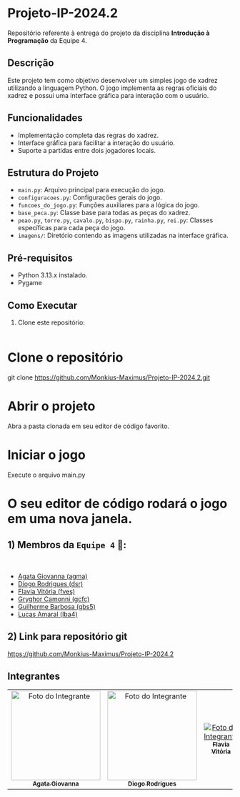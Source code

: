 # Projeto-IP-2024.2

Repositório referente à entrega do projeto da disciplina **Introdução à Programação** da Equipe 4.

## Descrição

Este projeto tem como objetivo desenvolver um simples jogo de xadrez utilizando a linguagem Python. O jogo implementa as regras oficiais do xadrez e possui uma interface gráfica para interação com o usuário.

## Funcionalidades

- Implementação completa das regras do xadrez.
- Interface gráfica para facilitar a interação do usuário.
- Suporte a partidas entre dois jogadores locais.

## Estrutura do Projeto

- `main.py`: Arquivo principal para execução do jogo.
- `configuracoes.py`: Configurações gerais do jogo.
- `funcoes_do_jogo.py`: Funções auxiliares para a lógica do jogo.
- `base_peca.py`: Classe base para todas as peças do xadrez.
- `peao.py`, `torre.py`, `cavalo.py`, `bispo.py`, `rainha.py`, `rei.py`: Classes específicas para cada peça do jogo.
- `imagens/`: Diretório contendo as imagens utilizadas na interface gráfica.

## Pré-requisitos

- Python 3.13.x instalado.
- Pygame

## Como Executar

1. Clone este repositório:
   ```bash
# Clone o repositório
   git clone https://github.com/Monkius-Maximus/Projeto-IP-2024.2.git

# Abrir o projeto
Abra a pasta clonada em seu editor de código favorito.

# Iniciar o jogo
Execute o arquivo main.py

# O seu editor de código rodará o jogo em uma nova janela.   

## 1) Membros da `Equipe 4` 👥:
<br>


- [Agata Giovanna (agma)](https://github.com/brunoMaximo5)
- [Diogo Rodrigues (dsr)](https://github.com/Monkius-Maximus)
- [Flavia Vitória (fves)](https://github.com/Flavitche) 
- [Gryghor Camonni (gcfc)](https://github.com/Gryghor)
- [Guilherme Barbosa (gbs5)](https://github.com/Guilherme-Barbosa06)
- [Lucas Amaral (lba4)](https://github.com/lucas-amaral-06)


## 2) Link para repositório git
  
   https://github.com/Monkius-Maximus/Projeto-IP-2024.2


## Integrantes

<table align="center">
  <tr>
    <td align="center">
      <a href="https://github.com/agatagio">
        <img src="https://avatars.githubusercontent.com/u/205567414?v=4" width="200px;" border-radius="50%;" alt="Foto do Integrante"/><br>
        <sub><b>Agata Giovanna</b></sub>
      </a>
    </td>
    <td align="center">
      <a href="https://github.com/Monkius-Maximus">
        <img src="https://avatars.githubusercontent.com/u/149613054?v=4" width="200px;" border-radius="50%;" alt="Foto do Integrante"/><br>
        <sub><b>Diogo Rodrigues</b></sub>
      </a>
    <td align="center">
      <a href="https://github.com/Flavitche">
        <img src="https://avatars.githubusercontent.com/u/205646287?v=4 width="200px;" border-radius="50%;" alt="Foto do Integrante"/><br>
        <sub><b>Flavia Vitória</b></sub>
      </a>
    </td>
    <td align="center">
      <a href="https://github.com/Gryghor">
        <img src="https://avatars.githubusercontent.com/u/73610632?v=4" width="200px;" border-radius="50%;" alt="Foto do Integrante"/><br>
        <sub><b>Gryghor Camonni</b></sub>
      </a>
          <td align="center">
      <a href="https://github.com/Guilherme-Barbosa06">
        <img src="https://avatars.githubusercontent.com/u/205363507?v=4" width="200px;" border-radius="50%;" alt="Foto do Integrante"/><br>
        <sub><b>Guilherme Barbosa</b></sub>
      </a>
    </td>
    </td>
        <td align="center">
      <a href="https://github.com/lucas-amaral-06">
        <img src="https://avatars.githubusercontent.com/u/204923746?v=4" width="200px;" border-radius="50%;" alt="Foto do Integrante"/><br>
        <sub><b>Lucas Amaral</b></sub>
        </a>
    </td>
  </tr>
</table>